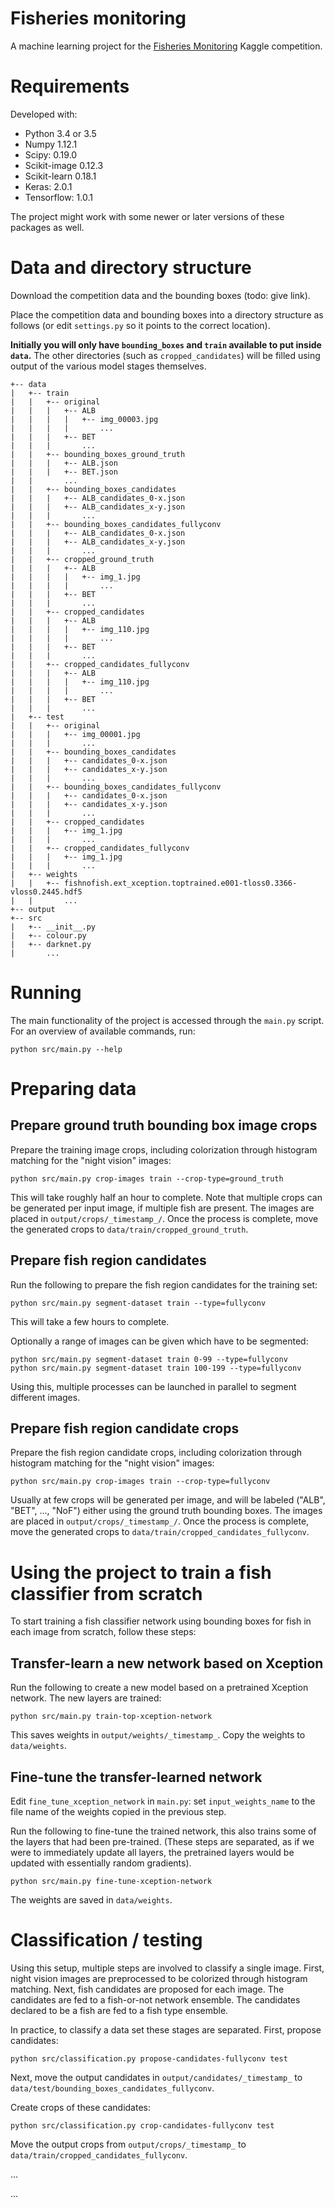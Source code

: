 # Fisheries monitoring

A machine learning project for the [Fisheries Monitoring](https://www.kaggle.com/c/the-nature-conservancy-fisheries-monitoring) Kaggle competition.

# Requirements

Developed with:

- Python 3.4 or 3.5
- Numpy 1.12.1
- Scipy: 0.19.0
- Scikit-image 0.12.3
- Scikit-learn 0.18.1 
- Keras: 2.0.1
- Tensorflow: 1.0.1

The project might work with some newer or later versions of these packages as well.

# Data and directory structure

Download the competition data and the bounding boxes (todo: give link).

Place the competition data and bounding boxes into a directory structure as follows (or edit `settings.py` so it points to the correct location). 

**Initially you will only have `bounding_boxes` and `train` available to put inside `data`.** The other directories (such as `cropped_candidates`) will be filled using output of the various model stages themselves.

```
+-- data
|   +-- train
|   |   +-- original
|   |   |   +-- ALB
|   |   |   |   +-- img_00003.jpg
|   |   |   |       ...
|   |   |   +-- BET
|   |   |       ...
|   |   +-- bounding_boxes_ground_truth
|   |   |   +-- ALB.json
|   |   |   +-- BET.json
|   |       ...
|   |   +-- bounding_boxes_candidates
|   |   |   +-- ALB_candidates_0-x.json
|   |   |   +-- ALB_candidates_x-y.json
|   |   |       ...
|   |   +-- bounding_boxes_candidates_fullyconv
|   |   |   +-- ALB_candidates_0-x.json
|   |   |   +-- ALB_candidates_x-y.json
|   |   |       ...
|   |   +-- cropped_ground_truth
|   |   |   +-- ALB
|   |   |   |   +-- img_1.jpg
|   |   |   |       ...
|   |   |   +-- BET
|   |   |       ...
|   |   +-- cropped_candidates
|   |   |   +-- ALB
|   |   |   |   +-- img_110.jpg
|   |   |   |       ...
|   |   |   +-- BET
|   |   |       ...
|   |   +-- cropped_candidates_fullyconv
|   |   |   +-- ALB
|   |   |   |   +-- img_110.jpg
|   |   |   |       ...
|   |   |   +-- BET
|   |   |       ...
|   +-- test
|   |   +-- original
|   |   |   +-- img_00001.jpg
|   |   |       ...
|   |   +-- bounding_boxes_candidates
|   |   |   +-- candidates_0-x.json
|   |   |   +-- candidates_x-y.json
|   |   |       ...
|   |   +-- bounding_boxes_candidates_fullyconv
|   |   |   +-- candidates_0-x.json
|   |   |   +-- candidates_x-y.json
|   |   |       ...
|   |   +-- cropped_candidates
|   |   |   +-- img_1.jpg
|   |   |       ...
|   |   +-- cropped_candidates_fullyconv
|   |   |   +-- img_1.jpg
|   |   |       ...
|   +-- weights
|   |   +-- fishnofish.ext_xception.toptrained.e001-tloss0.3366-vloss0.2445.hdf5
|   |       ...
+-- output
+-- src
|   +-- __init__.py
|   +-- colour.py
|   +-- darknet.py
|       ...
```

# Running

The main functionality of the project is accessed through the `main.py` script. For an overview of available commands, run:

`python src/main.py --help`

# Preparing data

## Prepare ground truth bounding box image crops
Prepare the training image crops, including colorization through histogram matching for the "night vision" images:

```
python src/main.py crop-images train --crop-type=ground_truth
```

This will take roughly half an hour to complete. Note that multiple crops can be generated per input image, if multiple fish are present. The images are placed in `output/crops/_timestamp_/`. Once the process is complete, move the generated crops to `data/train/cropped_ground_truth`.

## Prepare fish region candidates

Run the following to prepare the fish region candidates for the training set:

```
python src/main.py segment-dataset train --type=fullyconv
```

This will take a few hours to complete.

Optionally a range of images can be given which have to be segmented:

```
python src/main.py segment-dataset train 0-99 --type=fullyconv
python src/main.py segment-dataset train 100-199 --type=fullyconv
```

Using this, multiple processes can be launched in parallel to segment different images.

## Prepare fish region candidate crops

Prepare the fish region candidate crops, including colorization through histogram matching for the "night vision" images:

```
python src/main.py crop-images train --crop-type=fullyconv
```

Usually at few crops will be generated per image, and will be labeled ("ALB", "BET", ..., "NoF") either using the ground truth bounding boxes. The images are placed in `output/crops/_timestamp_/`. Once the process is complete, move the generated crops to `data/train/cropped_candidates_fullyconv`.


# Using the project to train a fish classifier from scratch

To start training a fish classifier network using bounding boxes for fish in each image from scratch, follow these steps:

## Transfer-learn a new network based on Xception

Run the following to create a new model based on a pretrained Xception network. The new layers are trained:

```
python src/main.py train-top-xception-network
```

This saves weights in `output/weights/_timestamp_`. Copy the weights to `data/weights`.

## Fine-tune the transfer-learned network

Edit `fine_tune_xception_network` in `main.py`: set `input_weights_name` to the file name of the weights copied in the previous step.

Run the following to fine-tune the trained network, this also trains some of the layers that had been pre-trained. (These steps are separated, as if we were to immediately update all layers, the pretrained layers would be updated with essentially random gradients).

```
python src/main.py fine-tune-xception-network
```

The weights are saved in `data/weights`.

# Classification / testing

Using this setup, multiple steps are involved to classify a single image. First, night vision images are preprocessed to be colorized through histogram matching. Next, fish candidates are proposed for each image. The candidates are fed to a fish-or-not network ensemble. The candidates declared to be a fish are fed to a fish type ensemble.

In practice, to classify a data set these stages are separated. First, propose candidates:

```
python src/classification.py propose-candidates-fullyconv test
```

Next, move the output candidates in `output/candidates/_timestamp_` to `data/test/bounding_boxes_candidates_fullyconv`.

Create crops of these candidates:

```
python src/classification.py crop-candidates-fullyconv test
```

Move the output crops from `output/crops/_timestamp_` to `data/train/cropped_candidates_fullyconv`.

...

...
